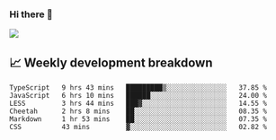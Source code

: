 ### Hi there 👋
<img align="center" src="https://github-readme-stats.vercel.app/api?username=Tumao727&show_icons=true&hide_title=true&theme=dracula" />


## 📈 Weekly development breakdown
<!--START_SECTION:waka-->

```text
TypeScript   9 hrs 43 mins   █████████▒░░░░░░░░░░░░░░░   37.85 %
JavaScript   6 hrs 10 mins   ██████░░░░░░░░░░░░░░░░░░░   24.00 %
LESS         3 hrs 44 mins   ███▓░░░░░░░░░░░░░░░░░░░░░   14.55 %
Cheetah      2 hrs 8 mins    ██░░░░░░░░░░░░░░░░░░░░░░░   08.35 %
Markdown     1 hr 53 mins    ██░░░░░░░░░░░░░░░░░░░░░░░   07.35 %
CSS          43 mins         ▓░░░░░░░░░░░░░░░░░░░░░░░░   02.82 %
```

<!--END_SECTION:waka-->